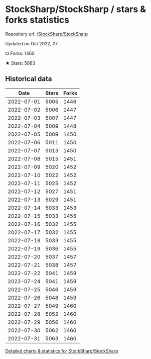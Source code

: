 # StockSharp/StockSharp / stars & forks statistics

Repository url: [/StockSharp/StockSharp](https://github.com/StockSharp/StockSharp)

Updated on Oct 2022, 07

☋ Forks: 1460

★ Stars: 5063

## Historical data
| Date | Stars | Forks |
|------|-------|-------|
| 2022-07-01 | 5005 | 1446 | 
| 2022-07-02 | 5006 | 1447 | 
| 2022-07-03 | 5007 | 1447 | 
| 2022-07-04 | 5009 | 1448 | 
| 2022-07-05 | 5009 | 1450 | 
| 2022-07-06 | 5011 | 1450 | 
| 2022-07-07 | 5013 | 1450 | 
| 2022-07-08 | 5015 | 1451 | 
| 2022-07-09 | 5020 | 1452 | 
| 2022-07-10 | 5022 | 1452 | 
| 2022-07-11 | 5025 | 1452 | 
| 2022-07-12 | 5027 | 1451 | 
| 2022-07-13 | 5029 | 1451 | 
| 2022-07-14 | 5033 | 1453 | 
| 2022-07-15 | 5033 | 1455 | 
| 2022-07-16 | 5032 | 1455 | 
| 2022-07-17 | 5032 | 1455 | 
| 2022-07-18 | 5033 | 1455 | 
| 2022-07-19 | 5036 | 1455 | 
| 2022-07-20 | 5037 | 1457 | 
| 2022-07-21 | 5038 | 1457 | 
| 2022-07-22 | 5041 | 1459 | 
| 2022-07-24 | 5041 | 1459 | 
| 2022-07-25 | 5046 | 1459 | 
| 2022-07-26 | 5048 | 1459 | 
| 2022-07-27 | 5049 | 1460 | 
| 2022-07-28 | 5052 | 1460 | 
| 2022-07-29 | 5056 | 1460 | 
| 2022-07-30 | 5062 | 1460 | 
| 2022-07-31 | 5063 | 1460 | 


[Detailed charts & statistics for StockSharp/StockSharp](https://reviewgithub.com/rep/StockSharp/StockSharp)
